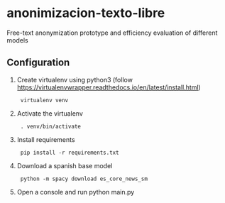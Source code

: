 # anonimizacion-texto-libre
Free-text anonymization prototype and efficiency evaluation of different models

## Configuration

1. Create virtualenv using python3 (follow https://virtualenvwrapper.readthedocs.io/en/latest/install.html)

        virtualenv venv

2. Activate the virtualenv

        . venv/bin/activate

3. Install requirements

        pip install -r requirements.txt

4. Download a spanish base model

        python -m spacy download es_core_news_sm

5. Open a console and run 
        python main.py